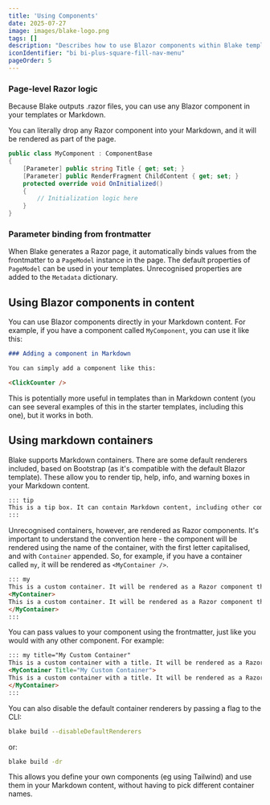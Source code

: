 ```yaml
---
title: 'Using Components'
date: 2025-07-27
image: images/blake-logo.png
tags: []
description: "Describes how to use Blazor components within Blake templates and Markdown."
iconIdentifier: "bi bi-plus-square-fill-nav-menu"
pageOrder: 5
---
```


### Page-level Razor logic

Because Blake outputs .razor files, you can use any Blazor component in your templates or Markdown.

You can literally drop any Razor component into your Markdown, and it will be rendered as part of the page.

```csharp numbered marked=3
public class MyComponent : ComponentBase
{
	[Parameter] public string Title { get; set; }
	[Parameter] public RenderFragment ChildContent { get; set; }
	protected override void OnInitialized()
	{
		// Initialization logic here
	}
}
```


### Parameter binding from frontmatter

When Blake generates a Razor page, it automatically binds values from the frontmatter to a `PageModel` instance in the page. The default properties of `PageModel` can be used in your templates. Unrecognised properties are added to the `Metadata` dictionary.

## Using Blazor components in content

You can use Blazor components directly in your Markdown content. For example, if you have a component called `MyComponent`, you can use it like this:

```markdown
### Adding a component in Markdown

You can simply add a component like this:

<ClickCounter />
```

This is potentially more useful in templates than in Markdown content (you can see several examples of this in the starter templates, including this one), but it works in both.

## Using markdown containers

Blake supports Markdown containers. There are some default renderers included, based on Bootstrap (as it's compatible with the default Blazor template). These allow you to render tip, help, info, and warning boxes in your Markdown content.

```markdown
::: tip
This is a tip box. It can contain Markdown content, including other components.
:::
```

Unrecognised containers, however, are rendered as Razor components. It's important to understand the convention here - the component will be rendered using the name of the container, with the first letter capitalised, and with `Container` appended. So, for example, if you have a container called `my`, it will be rendered as `<MyContainer />`.

```markdown
::: my
This is a custom container. It will be rendered as a Razor component that looks like this:
<MyContainer>
This is a custom container. It will be rendered as a Razor component that looks like this:
</MyContainer>
:::
```

You can pass values to your component using the frontmatter, just like you would with any other component. For example:
```markdown
::: my title="My Custom Container"
This is a custom container with a title. It will be rendered as a Razor component that looks like this:
<MyContainer Title="My Custom Container">
This is a custom container with a title. It will be rendered as a Razor component that looks like this:
</MyContainer>
:::
```

You can also disable the default container renderers by passing a flag to the CLI:

```bash
blake build --disableDefaultRenderers
```

or:

```bash
blake build -dr
```

This allows you define your own components (eg using Tailwind) and use them in your Markdown content, without having to pick different container names.